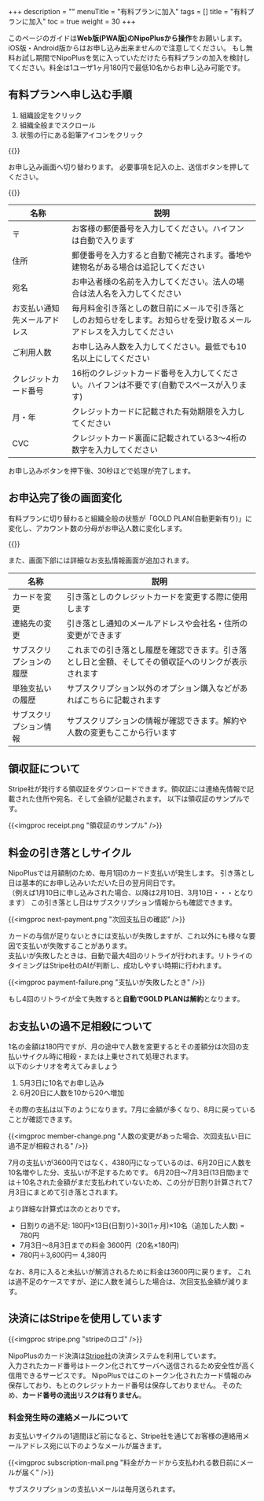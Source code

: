 +++
description = ""
menuTitle = "有料プランに加入"
tags = []
title = "有料プランに加入"
toc = true
weight = 30
+++

このページのガイドは**Web版(PWA版)のNipoPlusから操作**をお願いします。iOS版・Android版からはお申し込み出来ませんので注意してください。
もし無料お試し期間でNipoPlusを気に入っていただけたら有料プランの加入を検討してください。料金は1ユーザ1ヶ月180円で最低10名からお申し込み可能です。

## 有料プランへ申し込む手順

1. 組織設定をクリック
1. 組織全般までスクロール
1. 状態の行にある鉛筆アイコンをクリック

{{<appscreen filename="join" title="プラン変更" desc="組織設定からGOLD PLANへ申込みができます" >}}

お申し込み画面へ切り替わります。
必要事項を記入の上、送信ボタンを押してください。

{{<appscreen filename="credit-card" title="クレジットカード番号の入力" desc="クレジットカード番号や申込み人数などの必要事項を記入してください" >}}

|名称|説明|
|---|---|
|〒|お客様の郵便番号を入力してください。ハイフンは自動で入ります|
|住所|郵便番号を入力すると自動で補完されます。番地や建物名がある場合は追記してください
|宛名|お申込者様の名前を入力してください。法人の場合は法人名を入力してください|
|お支払い通知先メールアドレス|毎月料金引き落としの数日前にメールで引き落としのお知らせをします。お知らせを受け取るメールアドレスを入力してください|
|ご利用人数|お申し込み人数を入力してください。最低でも10名以上にしてください|
|クレジットカード番号|16桁のクレジットカード番号を入力してください。ハイフンは不要です(自動でスペースが入ります)|
|月・年|クレジットカードに記載された有効期限を入力してください|
|CVC|クレジットカード裏面に記載されている3〜4桁の数字を入力してください|

お申し込みボタンを押下後、30秒ほどで処理が完了します。

## お申込完了後の画面変化

有料プランに切り替わると組織全般の状態が「GOLD PLAN(自動更新有り)」に変化し、アカウント数の分母がお申込人数に変化します。

{{<appscreen filename="change" title="申し込み完了後の画面" desc="申込後のステータス変化。アカウント上限と状態が変化している" >}}

また、画面下部には詳細なお支払情報画面が追加されます。

|名称|説明|
|---|---|
|カードを変更|引き落としのクレジットカードを変更する際に使用します|
|連絡先の変更|引き落とし通知のメールアドレスや会社名・住所の変更ができます|
|サブスクリプションの履歴|これまでの引き落とし履歴を確認できます。引き落とし日と金額、そしてその領収証へのリンクが表示されます|
|単独支払いの履歴|サブスクリプション以外のオプション購入などがあればこちらに記載されます|
|サブスクリプション情報|サブスクリプションの情報が確認できます。解約や人数の変更もここから行います|

## 領収証について

Stripe社が発行する領収証をダウンロードできます。領収証には連絡先情報で記載された住所や宛名、そして金額が記載されます。
以下は領収証のサンプルです。

{{<imgproc receipt.png "領収証のサンプル" />}}

## 料金の引き落としサイクル

NipoPlusでは月額制のため、毎月1回のカード支払いが発生します。
引き落とし日は基本的にお申し込みいただいた日の翌月同日です。  
（例えば1月10日に申し込みされた場合、以降は2月10日、3月10日・・・となります）
この引き落とし日はサブスクリプション情報からも確認できます。

{{<imgproc next-payment.png "次回支払日の確認" />}}

カードの与信が足りないときには支払いが失敗しますが、これ以外にも様々な要因で支払いが失敗することがあります。  
支払いが失敗したときは、自動で最大4回のリトライが行われます。リトライのタイミングはStripe社のAIが判断し、成功しやすい時期に行われます。

{{<imgproc payment-failure.png "支払いが失敗したとき" />}}

もし4回のリトライが全て失敗すると**自動でGOLD PLANは解約**となります。

## お支払いの過不足相殺について

1名の金額は180円ですが、月の途中で人数を変更するとその差額分は次回の支払いサイクル時に相殺・または上乗せされて処理されます。  
以下のシナリオを考えてみましょう

1. 5月3日に10名でお申し込み
1. 6月20日に人数を10から20へ増加

その際の支払は以下のようになります。7月に金額が多くなり、8月に戻っていることが確認できます。

{{<imgproc member-change.png "人数の変更があった場合、次回支払い日に過不足が相殺される" />}}

7月の支払いが3600円ではなく、4380円になっているのは、6月20日に人数を10名増やした分、支払いが不足するためです。
6月20日〜7月3日(13日間)までは＋10名された金額がまだ支払われていないため、この分が日割り計算されて7月3日にまとめて引き落とされます。

より詳細な計算式は次のとおりです。

- 日割りの過不足: 180円×13日(日割り)÷30(1ヶ月)×10名（追加した人数) = 780円
- 7月3日〜8月3日までの料金 3600円（20名×180円)
- 780円＋3,600円＝ 4,380円

なお、8月に入ると未払いが解消されるために料金は3600円に戻ります。
これは過不足のケースですが、逆に人数を減らした場合は、次回支払金額が減ります。

## 決済にはStripeを使用しています

{{<imgproc stripe.png "stripeのロゴ" />}}

NipoPlusのカード決済は[Stripe社](https://stripe.com/jp)の決済システムを利用しています。  
入力されたカード番号はトークン化されてサーバへ送信されるため安全性が高く信用できるサービスです。
NipoPlusではこのトークン化されたカード情報のみ保存しており、もとのクレジットカード番号は保存しておりません。
そのため、**カード番号の流出リスクは有りません**。

### 料金発生時の連絡メールについて

お支払いサイクルの1週間ほど前になると、Stripe社を通じてお客様の連絡用メールアドレス宛に以下のようなメールが届きます。

{{<imgproc subscription-mail.png "料金がカードから支払われる数日前にメールが届く" />}}

サブスクリプションの支払いメールは毎月送られます。
